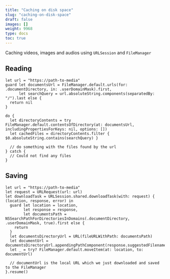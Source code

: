 ```yaml
---
title: "Caching on disk space"
slug: "caching-on-disk-space"
draft: false
images: []
weight: 9968
type: docs
toc: true
---
```


Caching videos, images and audios using `URLSession` and `FileManager`

## Reading
    let url = "https://path-to-media"
    guard let documentsUrl = FileManager.default.urls(for: .documentDirectory, in: .userDomainMask).first,
          let searchQuery = url.absoluteString.components(separatedBy: "/").last else {
      return nil
    }

    do {
      let directoryContents = try FileManager.default.contentsOfDirectory(at: documentsUrl, includingPropertiesForKeys: nil, options: [])
      let cachedFiles = directoryContents.filter { $0.absoluteString.contains(searchQuery) }
      
      // do something with the files found by the url
    } catch {
      // Could not find any files
    }

## Saving
    let url = "https://path-to-media"
    let request = URLRequest(url: url)
    let downloadTask = URLSession.shared.downloadTask(with: request) { (location, response, error) in
      guard let location = location,
            let response = response,
            let documentsPath = NSSearchPathForDirectoriesInDomains(.documentDirectory, .userDomainMask, true).first else {
        return
      }
      let documentsDirectoryUrl = URL(fileURLWithPath: documentsPath)
      let documentUrl = documentsDirectoryUrl.appendingPathComponent(response.suggestedFilename)
      let _ = try? FileManager.default.moveItem(at: location, to: documentUrl)

      // documentUrl is the local URL which we just downloaded and saved to the FileManager
    }.resume()

